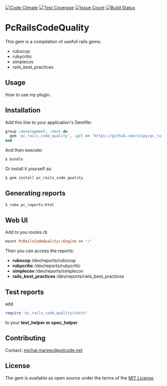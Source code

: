 [![Code Climate](https://codeclimate.com/github/slopy/pc_rails_code_quality/badges/gpa.svg)](https://codeclimate.com/github/slopy/pc_rails_code_quality)
[![Test Coverage](https://codeclimate.com/github/slopy/pc_rails_code_quality/badges/coverage.svg)](https://codeclimate.com/github/slopy/pc_rails_code_quality/coverage)
[![Issue Count](https://codeclimate.com/github/slopy/pc_rails_code_quality/badges/issue_count.svg)](https://codeclimate.com/github/slopy/pc_rails_code_quality)
[![Build Status](https://travis-ci.org/slopy/pc_rails_code_quality.svg?branch=master)](https://travis-ci.org/slopy/pc_rails_code_quality)

# PcRailsCodeQuality
This gem is a compilation of usefull rails gems:
- rubocop
- rubycritic
- simplecov
- rails_best_practices

## Usage
How to use my plugin.

## Installation
Add this line to your application's Gemfile:

```ruby
group :development, :test do
  gem 'pc_rails_code_quality', :git => 'https://github.com/slopy/pc_rails_code_quality'
end
```

And then execute:
```bash
$ bundle
```

Or install it yourself as:
```bash
$ gem install pc_rails_code_quality
```

## Generating reports

```bash
$ rake pc_reports:html
```

## Web UI

Add to you routes.rb
```ruby
mount PcRailsCodeQuality::Engine => "/"
```

Then you can access the reports:
* **rubocop** /dev/reports/rubocop 
* **rubycritic** /dev/reports/rubycritic 
* **simplecov** /dev/reports/simplecov 
* **rails_best_practices** /dev/reports/rails_best_practices 

## Test reports
add 
```ruby
require "pc_rails_code_quality/tests"
```
to your **test_helper or spec_helper**


## Contributing
Contact: michal.marzec@polcode.net

## License
The gem is available as open source under the terms of the [MIT License](http://opensource.org/licenses/MIT).
